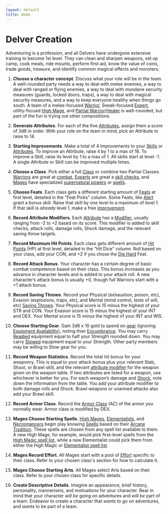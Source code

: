 ```yaml
---
layout: default
title: Home
---
```


# Delver Creation

Adventuring is a profession, and all Delvers have undergone extensive training to become 1st level. They can clean and sharpen weapons, set up camp, cook meals, ride mounts, perform first aid, know the value of coins, trade goods, treasure, and identify common magical effects and monsters.

1. **Choose a character concept**. Discuss what your role will be in the team. A well-rounded party needs a way to deal with melee enemies, a way to deal with ranged or flying enemies, a way to deal with mundane security measures (guards, locked doors, traps), a way to deal with magical security measures, and a way to keep everyone healthy when things go south. A team of a melee-focused [Warrior](/classes#warrior), Sneak-focused [Expert](/classes#expert), utility-focued [High Mage](/arcane-traditions#high-mage), and [Partial Warrior](/classes#partial-warrior)/[Healer](/arcane-traditions#healer) is well-rounded, but part of the fun is trying out other compositions.

2. **Generate Attributes**. For each of the five [Attributes](/rules#attributes), assign them a score of 3d6 in order. With your role on the team in mind, pick an Attribute to raise to 14.

3. **Starting Improvements**. Make a total of 4 <span id="improvement">Improvements<span> to your [Skills](/rules#skills) or [Attributes](/rules#attributes). To improve an Attribute, raise it by 1 to a max of 18. To improve a Skill, raise its level by 1 to a max of 1. All skills start at level -1. A single Attribute or Skill can be improved multiple times.

4. **Choose a Class**. Pick either a full [Class](/classes) or combine two Partial Classes. [Warriors](/classes#warrior) are great at [combat](/combat), [Experts](/classes#expert) are great a [skill checks](/rules#skills), and [Mages](/classes#mage) have specialized [supernatural powers](/arcane-traditions) or [spells](/spells).

6. **Choose Feats**. Each class gets a different starting amount of [Feats](/feats) at first level, detailed in the "Feat Picks" column. Some Feats, like [Alert](/feats#Alert-) grant a bonus skill. Raise that skill by one level to a maximum of level 1. If that skill is *already* level 1, make a free [improvement](#improvement).

5. **Record Attribute Modifiers**. Each [Attribute](/rules#attributes) has a [Modifier](/rules#attribute-modifiers), usually ranging from -2 to +2 based on its score. This modifier is added to skill checks, attack rolls, damage rolls, Shock damage, and the relevant saving throw targets.

7. **Record Maximum Hit Points**. Each class gets different amount of [Hit Points](/rules#hit-points) (HP) at first level, detailed in the "Hit Dice" column. Roll based on your class, add your CON, and +2 if you chose the [Die Hard](/feats#die-hard-) Feat.

8. **Record Attack Bonus**. Your character has a certain degree of basic combat competence based on their class. This bonus increases as you advance in character levels and is added to your attack roll. A new character’s attack bonus is usually +0, though full Warriors start with a +1 attack bonus.

9. **Record Saving Throws**. Record your Physical (exhaustion, poison, etc), Evasion (explosions, traps, etc), and Mental (mind control, tests of will, etc) [Saving Throws](/rules#saving-throws). Your Physical score is 15 minus the highest of your STR and CON. Your Evasion score is 15 minus the highest of your INT and DEX. Your Mental score is 15 minus the highest of your INT and WIS.

10. **Choose Starting Gear**. Gain 3d6 x 10 gold to spend on [gear](/equipment) (ignoring [Equipment Availability](/equipment#equipment-availability)), noting thier [Encumbrance](/rules#encumbrance). You may carry [Readied](/rules#readied) equipment equal to half your Strength rounded down. You may carry [Stowed](/rules#stowed) equipment equal to your Strength. Other party members may be willing to Stow gear for you.

11. **Record Weapon Statistics**. Record the total hit bonus for your weaponry. This is equal to your attack bonus plus your relevant Stab, Shoot, or Brawl skill, and the relevant [attribute modifier](/rules#attribute-modifiers) for the weapon given on the weapon table. If two attributes are listed for a weapon, use whichever is better for you. For each weapon’s damage and [Shock](/combat#shock), note down the information from the table. You add your attribute modifier to both damage rolls and Shock. Brawl weapons or unarmed attacks also add your Brawl skill.

12. **Record Armor Class**. Record the [Armor Class](/equipment#armor-class) (AC) of the armor you normally wear. Armor class is modified by DEX.

13. **Mages Choose Starting Spells**. [High Mages](/arcane-traditions#high-mage), [Elementalists](/arcane-traditions#elementalist), and [Necromancers](/arcane-traditions#necromancer) begin play knowing [Spells](/spells) based on their [Arcane Tradition](/arcane-traditions). These spells are chosen from any spell list available to them. A new High Mage, for example, would pick first-level spells from the [High Magic spell list](/spells#high-magic-spells), while a new Elementalist could pick them from either the High Magic or [Elementalist spell list](/spells#elementalist-spells).

14. **Mages Record Effort**. All Mages start with a pool of [Effort](/classes#effort) specific to their class. Refer to your chosen class's section for how to calculate it.

14. **Mages Choose Starting Arts**. All Mages select Arts based on their class. Refer to your chosen class for specific details.

15. **Create Descriptive Details**. Imagine an appearance, brief history, personality, mannerisms, and motivations for your character. Bear in mind that your character *will be* going on adventures and *will be* part of a team. Endeavor to create a character that *wants* to go on adventures, and *wants* to be part of a team.
